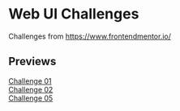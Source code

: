 # Web UI Challenges
Challenges from https://www.frontendmentor.io/

## Previews
[Challenge 01](https://ui-challenges01.vercel.app/)  
[Challenge 02](https://ui-challenges02.vercel.app/)  
[Challenge 05](https://ui-challenges05.vercel.app/)  
